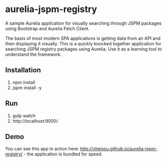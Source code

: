 # aurelia-jspm-registry
A sample Aurelia application for visually searching through JSPM packages using Bootstrap and Aurelia Fetch Client.

The basis of most modern SPA applications is getting data from an API and then displaying it visually. This is a quickly knocked together application for searching JSPM registry packages using Aurelia. Use it as a learning tool to understand the framework.

## Installation
1. npm install
2. jspm install -y

## Run
1. gulp watch
2. http://localhost:9000/

## Demo
You can see this app in action here: http://vheissu.github.io/aurelia-jspm-registry/ - the application is bundled for speed.
